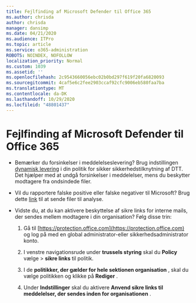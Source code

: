 ```yaml
---
title: Fejlfinding af Microsoft Defender til Office 365
ms.author: chrisda
author: chrisda
manager: dansimp
ms.date: 04/21/2020
ms.audience: ITPro
ms.topic: article
ms.service: o365-administration
ROBOTS: NOINDEX, NOFOLLOW
localization_priority: Normal
ms.custom: 1039
ms.assetid: ''
ms.openlocfilehash: 2c9543660056ebc02b0bd297f619f20fa6820093
ms.sourcegitcommit: 4caf5e6c2fee2903ccaf92cfc9006eb580faa7ba
ms.translationtype: MT
ms.contentlocale: da-DK
ms.lasthandoff: 10/29/2020
ms.locfileid: "48801437"
---
```

# <a name="troubleshooting-microsoft-defender-for-office-365"></a>Fejlfinding af Microsoft Defender til Office 365

- Bemærker du forsinkelser i meddelelseslevering? Brug indstillingen [dynamisk levering](https://docs.microsoft.com/microsoft-365/security/office-365-security/dynamic-delivery-and-previewing) i din politik for sikker sikkerhedstilknytning af DTT. Det hjælper med at undgå forsinkelser i meddelelser, mens du beskytter modtagere fra ondsindede filer.

- Vil du rapportere falske positive eller falske negativer til Microsoft? Brug dette [link](https://www.microsoft.com/wdsi/filesubmission/) til at sende filer til analyse.

- Vidste du, at du kan aktivere beskyttelse af sikre links for interne mails, der sendes mellem modtagere i din organisation? Følg disse trin:

  1. Gå til [https://protection.office.com](https://protection.office.com) og log på med en global administrator-eller sikkerhedsadministrator konto.

  2. I venstre navigationsrude under **trussels styring** skal du **Policy** vælge \> **sikre links** til politik.

  3. I de **politikker, der gælder for hele sektionen organisation** , skal du vælge politikken og klikke på **Rediger** .

  4. Under **Indstillinger** skal du aktivere **Anvend sikre links til meddelelser, der sendes inden for organisationen** .
